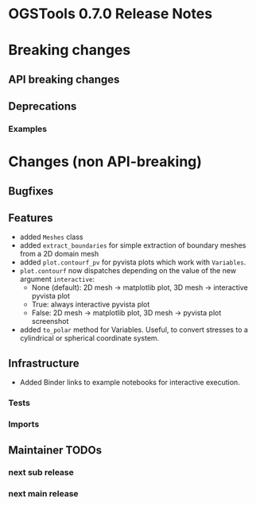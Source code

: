 # OGSTools 0.7.0 Release Notes

# Breaking changes

## API breaking changes

## Deprecations

### Examples

# Changes (non API-breaking)

## Bugfixes

## Features

- added `Meshes` class
- added `extract_boundaries` for simple extraction of boundary meshes from a 2D domain mesh
- added `plot.contourf_pv` for pyvista plots which work with `Variables`.
- `plot.contourf` now dispatches depending on the value of the new argument `interactive`:
  - None (default): 2D mesh -> matplotlib plot, 3D mesh -> interactive pyvista plot
  - True: always interactive pyvista plot
  - False: 2D mesh -> matplotlib plot, 3D mesh -> pyvista plot screenshot
- added `to_polar` method for Variables. Useful, to convert stresses to a cylindrical or spherical coordinate system.

## Infrastructure

- Added Binder links to example notebooks for interactive execution.

### Tests

### Imports

## Maintainer TODOs

### next sub release

### next main release
